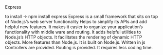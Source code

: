 Express

to install -> npm install express
Express is a small framework that sits on top of Node.js’s web server functionality
Helps to simplify its APIs and add helpful new features.
It makes it easier to organize your application’s functionality with middle ware and routing.
It adds helpful utilities to Node.js’s HTTP objects.
It facilitates the rendering of dynamic HTTP objects.
More features than Node.js.
It is built on Node.js.
Written in js
Controllers are provided.
Routing is provided.
It requires less coding time.
